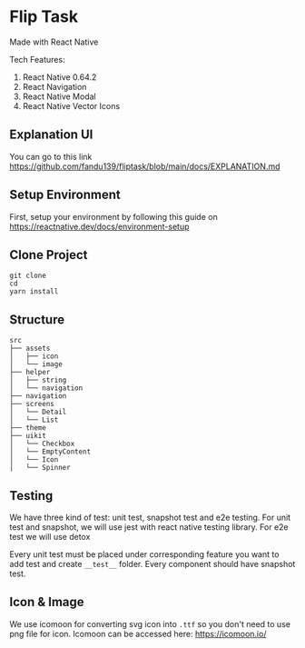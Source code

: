 # Flip Task

Made with React Native

Tech Features:
1. React Native 0.64.2
2. React Navigation 
3. React Native Modal
4. React Native Vector Icons

## Explanation UI
You can go to this link https://github.com/fandu139/fliptask/blob/main/docs/EXPLANATION.md

## Setup Environment
First, setup your environment by following this guide on https://reactnative.dev/docs/environment-setup

## Clone Project
```
git clone
cd 
yarn install
```

## Structure

```
src
├── assets
│   ├── icon
│   └── image
├── helper
│   ├── string
│   └── navigation
├── navigation
├── screens
│   └── Detail
│   └── List
├── theme
├── uikit
│   └── Checkbox
│   └── EmptyContent
│   └── Icon
│   └── Spinner
```

## Testing
We have three kind of test: unit test, snapshot test and e2e testing.
For unit test and snapshot, we will use jest with react native testing library.
For e2e test we will use detox

Every unit test must be placed under corresponding feature you want to add test and create `__test__` folder.
Every component should have snapshot test.

## Icon & Image
We use icomoon for converting svg icon into `.ttf` so you don't need to use png file for icon.
Icomoon can be accessed here: https://icomoon.io/
